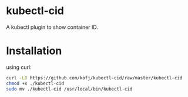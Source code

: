 # kubectl-cid
A kubectl plugin to show container ID.

# Installation
using curl:

```bash
curl -LO https://github.com/kofj/kubectl-cid/raw/master/kubectl-cid
chmod +x ./kubectl-cid
sudo mv ./kubectl-cid /usr/local/bin/kubectl-cid
```